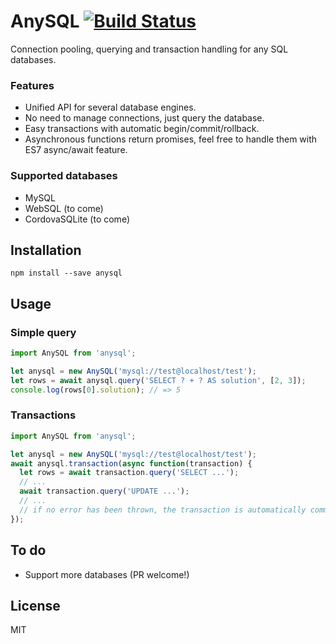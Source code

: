 # AnySQL [![Build Status](https://travis-ci.org/object-layer/anysql.svg?branch=master)](https://travis-ci.org/object-layer/anysql)

Connection pooling, querying and transaction handling for any SQL databases.

### Features

- Unified API for several database engines.
- No need to manage connections, just query the database.
- Easy transactions with automatic begin/commit/rollback.
- Asynchronous functions return promises, feel free to handle them with ES7 async/await feature.

### Supported databases

- MySQL
- WebSQL (to come)
- CordovaSQLite (to come)

## Installation

```
npm install --save anysql
```

## Usage

### Simple query

```javascript
import AnySQL from 'anysql';

let anysql = new AnySQL('mysql://test@localhost/test');
let rows = await anysql.query('SELECT ? + ? AS solution', [2, 3]);
console.log(rows[0].solution); // => 5
```

### Transactions

```javascript
import AnySQL from 'anysql';

let anysql = new AnySQL('mysql://test@localhost/test');
await anysql.transaction(async function(transaction) {
  let rows = await transaction.query('SELECT ...');
  // ...
  await transaction.query('UPDATE ...');
  // ...
  // if no error has been thrown, the transaction is automatically committed
});
```

## To do

- Support more databases (PR welcome!)

## License

MIT
